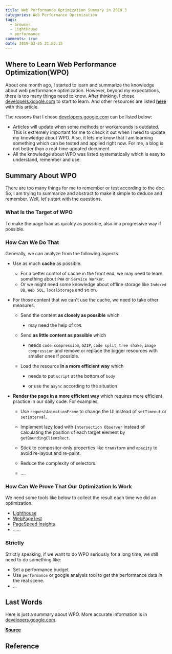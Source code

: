 ```yaml
---
title: Web Performance Optimization Summary in 2019.3
categories: Web Performance Optimization
tags:
  - browser
  - LightHouse
  - performance
comments: true
date: 2019-03-25 21:02:15
---
```


## Where to Learn Web Performance Optimization(WPO)

About one month ago, I started to learn and summarize the knowledge about web performance optimization. However, beyond my expectations, there is too many things need to know. After thinking, I chose [developers.google.com][developers.google.com] to start to learn. And other resources are listed [**here**](https://github.com/xianshenglu/blog/issues/70) with this article.

The reasons that I chose [developers.google.com][developers.google.com] can be listed below:

- Articles will update when some methods or workarounds is outdated. This is extremely important for me to check it out when I need to update my knowledge about WPO. Also, it lets me know that I am learning something which can be tested and applied right now. For me, a blog is not better than a real-time updated document.
- All the knowledge about WPO was listed systematically which is easy to understand, remember and use.

## Summary About WPO

There are too many things for me to remember or test according to the doc. So, I am trying to summarize and abstract to make it simple to deduce and remember. Well, let's start with the questions.

### What Is the Target of WPO

To make the page load as quickly as possible, also in a progressive way if possible.

### How Can We Do That

Generally, we can analyze from the following aspects.

<!-- #### Loading Performance -->

- Use as much **cache** as possible.

  - For a better control of cache in the front end, we may need to learn something about `PWA` or `Service Worker`.
  - Or we might need some knowledge about offline storage like `Indexed DB`, `Web SQL`, `localStorage` and so on.

- For those content that we can't use the cache, we need to take other measures.

  - Send the content **as closely as possible** which

    - may need the help of `CDN`.

  - Send **as little content as possible** which

    - needs `code compression`, `GZIP`, `code split`, `tree shake`, `image compression` and remove or replace the bigger resources with smaller ones if possible.

  - Load the resource **in a more efficient way** which

    - needs to put `script` at the bottom of `body`

    - or use the `async` according to the situation

<!-- #### Rendering Performance -->

- **Render the page in a more efficient way** which requires more efficient practice in our daily code. For examples,

  - Use `requestAnimationFrame` to change the UI instead of `setTimeout` or `setInterval`.

  - Implement lazy load with `Intersection Observer` instead of calculating the position of each target element by `getBoundingClientRect`.

  - Stick to compositor-only properties like `transform` and `opacity` to avoid re-layout and re-paint.

  - Reduce the complexity of selectors.

  - ....

### How Can We Prove That Our Optimization Is Work

We need some tools like below to collect the result each time we did an optimization.

- [Lighthouse](https://developers.google.com/web/tools/lighthouse/)
- [WebPageTest](https://www.webpagetest.org/easy)
- [PageSpeed Insights](https://developers.google.com/speed/pagespeed/insights/)
- ......

### Strictly

Strictly speaking, if we want to do WPO seriously for a long time, we still need to do something like:

- Set a performance budget
- Use `performance` or google analysis tool to get the performance data in the real scene.
- ...

## Last Words

Here is just a summary about WPO. More accurate information is in [developers.google.com][developers.google.com].

[**Source**](https://github.com/xianshenglu/blog/issues/70)

## Reference

[developers.google.com]: https://developers.google.com/web/fundamentals/performance/why-performance-matters/
